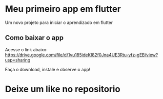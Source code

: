 # Meu primeiro app em flutter

Um novo projeto para iniciar o aprendizado em flutter

## Como baixar o app

Acesse o link abaixo
https://drive.google.com/file/d/1vu185ideKI82f0Jna4UE3Rtu-yfz-gEB/view?usp=sharing

Faça o download, instale e observe o app!

# Deixe um like no repositorio
